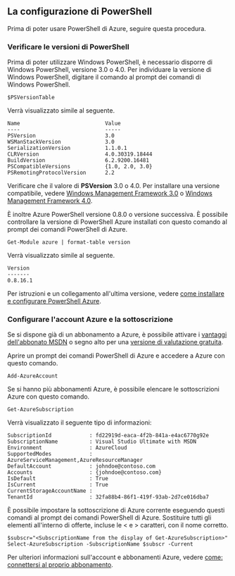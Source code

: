 <properties services="virtual-machines" title="Setting up PowerShell" authors="JoeDavies-MSFT" solutions="" manager="timlt" editor="tysonn" />

<tags
   ms.service="virtual-machines"
   ms.devlang="na"
   ms.topic="article"
   ms.tgt_pltfrm=""
   ms.workload="infrastructure"
   ms.date="05/12/2015"
   ms.author="rasquill" />

## <a name="setting-up-powershell"></a>La configurazione di PowerShell

Prima di poter usare PowerShell di Azure, seguire questa procedura.

### <a name="verify-powershell-versions"></a>Verificare le versioni di PowerShell

Prima di poter utilizzare Windows PowerShell, è necessario disporre di Windows PowerShell, versione 3.0 o 4.0. Per individuare la versione di Windows PowerShell, digitare il comando al prompt dei comandi di Windows PowerShell.

    $PSVersionTable

Verrà visualizzato simile al seguente.

    Name                           Value
    ----                           -----
    PSVersion                      3.0
    WSManStackVersion              3.0
    SerializationVersion           1.1.0.1
    CLRVersion                     4.0.30319.18444
    BuildVersion                   6.2.9200.16481
    PSCompatibleVersions           {1.0, 2.0, 3.0}
    PSRemotingProtocolVersion      2.2

Verificare che il valore di **PSVersion** 3.0 o 4.0. Per installare una versione compatibile, vedere [Windows Management Framework 3.0](http://www.microsoft.com/download/details.aspx?id=34595) o [Windows Management Framework 4.0](http://www.microsoft.com/download/details.aspx?id=40855).

È inoltre Azure PowerShell versione 0.8.0 o versione successiva. È possibile controllare la versione di PowerShell Azure installati con questo comando al prompt dei comandi PowerShell di Azure.

    Get-Module azure | format-table version

Verrà visualizzato simile al seguente.

    Version
    -------
    0.8.16.1

Per istruzioni e un collegamento all'ultima versione, vedere [come installare e configurare PowerShell Azure](powershell-install-configure.md).


### <a name="set-your-azure-account-and-subscription"></a>Configurare l'account Azure e la sottoscrizione

Se si dispone già di un abbonamento a Azure, è possibile attivare i [vantaggi dell'abbonato MSDN](https://azure.microsoft.com/pricing/member-offers/msdn-benefits-details/) o segno alto per una [versione di valutazione gratuita](https://azure.microsoft.com/pricing/free-trial/).

Aprire un prompt dei comandi PowerShell di Azure e accedere a Azure con questo comando.

    Add-AzureAccount

Se si hanno più abbonamenti Azure, è possibile elencare le sottoscrizioni Azure con questo comando.

    Get-AzureSubscription

Verrà visualizzato il seguente tipo di informazioni:

    SubscriptionId            : fd22919d-eaca-4f2b-841a-e4ac6770g92e
    SubscriptionName          : Visual Studio Ultimate with MSDN
    Environment               : AzureCloud
    SupportedModes            : AzureServiceManagement,AzureResourceManager
    DefaultAccount            : johndoe@contoso.com
    Accounts                  : {johndoe@contoso.com}
    IsDefault                 : True
    IsCurrent                 : True
    CurrentStorageAccountName : 
    TenantId                  : 32fa88b4-86f1-419f-93ab-2d7ce016dba7

È possibile impostare la sottoscrizione di Azure corrente eseguendo questi comandi al prompt dei comandi PowerShell di Azure. Sostituire tutti gli elementi all'interno di offerte, incluse le < e > caratteri, con il nome corretto.

    $subscr="<SubscriptionName from the display of Get-AzureSubscription>"
    Select-AzureSubscription -SubscriptionName $subscr -Current 

Per ulteriori informazioni sull'account e abbonamenti Azure, vedere [come: connettersi al proprio abbonamento](powershell-install-configure.md#Connect).
